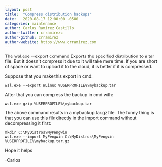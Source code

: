 ```yaml
---
layout: post
title:  "Compress distribution backups"
date:   2020-08-17 12:00:00 -0500
categories: maintenance
author: Carlos Ramirez Castillo
author-twitter: crramirezc
author-github: crramirez
author-website: https://www.crramirez.com
---
```

The wsl.exe --export command Exports the specified distribution to a tar file. But it doesn't compress it due to it will take more time. If you are short of space or want to upload it to the cloud, it is better if it is compressed.

Suppose that you make this export in cmd:

```
wsl.exe --export WLinux %USERPROFILE%\mybackup.tar
```
After that you can compress the backup in cmd with:
```
wsl.exe gzip %USERPROFILE%\mybackup.tar
```
The above command results in a mybackup.tar.gz file. The funny thing is that you can use this file directly in the import command without decompressing it first:
```
mkdir C:\MyDistros\MyPengwin
wsl.exe --import MyPengwin C:\MyDistros\MyPengwin %USERPROFILE%\mybackup.tar.gz
```
Hope it helps

-Carlos
